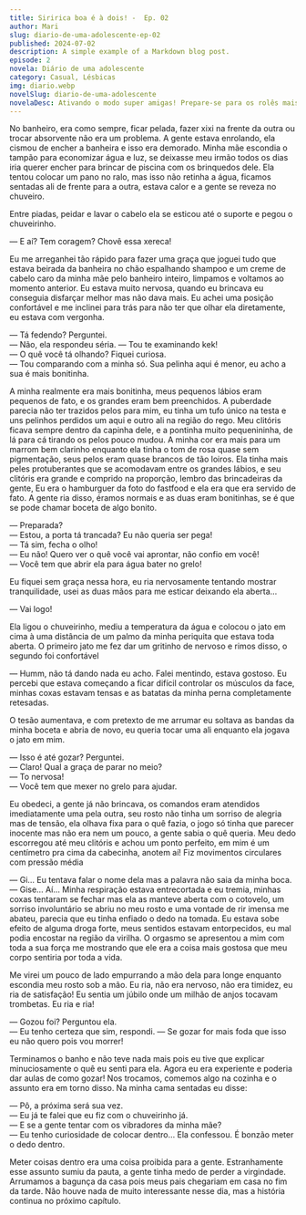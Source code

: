 ```yaml
---
title: Siririca boa é à dois! -  Ep. 02
author: Mari
slug: diario-de-uma-adolescente-ep-02
published: 2024-07-02
description: A simple example of a Markdown blog post.
episode: 2
novela: Diário de uma adolescente
category: Casual, Lésbicas
img: diario.webp
novelSlug: diario-de-uma-adolescente
novelaDesc: Ativando o modo super amigas! Prepare-se para os rolês mais insanos que duas garotas podem aprontar, como se fosse a coisa mais normal do mundo!
---
```


No banheiro, era como sempre, ficar pelada, fazer xixi na frente da outra ou trocar absorvente não era um problema. A gente estava enrolando, ela cismou de encher a banheira e isso era demorado. Minha mãe escondia o tampão para economizar água e luz, se deixasse meu irmão todos os dias iria querer encher para brincar de piscina com os brinquedos dele. Ela tentou colocar um pano no ralo, mas isso não retinha a água, ficamos sentadas ali de frente para a outra, estava calor e a gente se reveza no chuveiro.

Entre piadas, peidar e lavar o cabelo ela se esticou até o suporte e pegou o chuveirinho.

— E aí? Tem coragem? Chovê essa xereca!

Eu me arreganhei tão rápido para fazer uma graça que joguei tudo que estava beirada da banheira no chão espalhando shampoo e um creme de cabelo caro da minha mãe pelo banheiro inteiro, limpamos e voltamos ao momento anterior. Eu estava muito nervosa, quando eu brincava eu conseguia disfarçar melhor mas não dava mais. Eu achei uma posição confortável e me inclinei para trás para não ter que olhar ela diretamente, eu estava com vergonha.

— Tá fedendo? Perguntei.  
— Não, ela respondeu séria. — Tou te examinando kek!  
— O quê você tá olhando? Fiquei curiosa.  
— Tou comparando com a minha só. Sua pelinha aqui é menor, eu acho a sua é mais bonitinha.

A minha realmente era mais bonitinha, meus pequenos lábios eram pequenos de fato, e os grandes eram bem preenchidos. A puberdade parecia não ter trazidos pelos para mim, eu tinha um tufo único na testa e uns pelinhos perdidos um aqui e outro ali na região do rego. Meu clitóris ficava sempre dentro da capinha dele, e a pontinha muito pequenininha, de lá para cá tirando os pelos pouco mudou. A minha cor era mais para um marrom bem clarinho enquanto ela tinha o tom de rosa quase sem pigmentação, seus pelos eram quase brancos de tão loiros. Ela tinha mais peles protuberantes que se acomodavam entre os grandes lábios, e seu clitóris era grande e comprido na proporção, lembro das brincadeiras da gente, Eu era o hamburguer da foto do fastfood e ela era que era servido de fato. A gente ria disso, éramos normais e as duas eram bonitinhas, se é que se pode chamar boceta de algo bonito.

— Preparada?  
— Estou, a porta tá trancada? Eu não queria ser pega!  
— Tá sim, fecha o olho!  
— Eu não! Quero ver o quê você vai aprontar, não confio em você!  
— Você tem que abrir ela para água bater no grelo!

Eu fiquei sem graça nessa hora, eu ria nervosamente tentando mostrar tranquilidade, usei as duas mãos para me esticar deixando ela aberta…

— Vai logo!

Ela ligou o chuveirinho, mediu a temperatura da água e colocou o jato em cima à uma distância de um palmo da minha periquita que estava toda aberta. O primeiro jato me fez dar um gritinho de nervoso e rimos disso, o segundo foi confortável

— Humm, não tá dando nada eu acho. Falei mentindo, estava gostoso. Eu percebi que estava começando a ficar difícil controlar os músculos da face, minhas coxas estavam tensas e as batatas da minha perna completamente retesadas.

O tesão aumentava, e com pretexto de me arrumar eu soltava as bandas da minha boceta e abria de novo, eu queria tocar uma ali enquanto ela jogava o jato em mim.

— Isso é até gozar? Perguntei.  
— Claro! Qual a graça de parar no meio?  
— To nervosa!  
— Você tem que mexer no grelo para ajudar.

Eu obedeci, a gente já não brincava, os comandos eram atendidos imediatamente uma pela outra, seu rosto não tinha um sorriso de alegria mas de tensão, ela olhava fixa para o quê fazia, o jogo só tinha que parecer inocente mas não era nem um pouco, a gente sabia o quê queria. Meu dedo escorregou até meu clitóris e achou um ponto perfeito, em mim é um centímetro pra cima da cabecinha, anotem aí! Fiz movimentos circulares com pressão média

— Gi… Eu tentava falar o nome dela mas a palavra não saia da minha boca. — Gise… Aí… Minha respiração estava entrecortada e eu tremia, minhas coxas tentaram se fechar mas ela as manteve aberta com o cotovelo, um sorriso involuntário se abriu no meu rosto e uma vontade de rir imensa me abateu, parecia que eu tinha enfiado o dedo na tomada. Eu estava sobe efeito de alguma droga forte, meus sentidos estavam entorpecidos, eu mal podia encostar na região da virilha. O orgasmo se apresentou a mim com toda a sua força me mostrando que ele era a coisa mais gostosa que meu corpo sentiria por toda a vida.

Me virei um pouco de lado empurrando a mão dela para longe enquanto escondia meu rosto sob a mão. Eu ria, não era nervoso, não era timidez, eu ria de satisfação! Eu sentia um júbilo onde um milhão de anjos tocavam trombetas. Eu ria e ria!

— Gozou foi? Perguntou ela.  
— Eu tenho certeza que sim, respondi. — Se gozar for mais foda que isso eu não quero pois vou morrer!

Terminamos o banho e não teve nada mais pois eu tive que explicar minuciosamente o quê eu senti para ela. Agora eu era experiente e poderia dar aulas de como gozar! Nos trocamos, comemos algo na cozinha e o assunto era em torno disso. Na minha cama sentadas eu disse:

— Pô, a próxima será sua vez.  
— Eu já te falei que eu fiz com o chuveirinho já.  
— E se a gente tentar com os vibradores da minha mãe?  
— Eu tenho curiosidade de colocar dentro… Ela confessou. É bonzão meter o dedo dentro.

Meter coisas dentro era uma coisa proibida para a gente. Estranhamente esse assunto sumiu da pauta, a gente tinha medo de perder a virgindade. Arrumamos a bagunça da casa pois meus pais chegariam em casa no fim da tarde. Não houve nada de muito interessante nesse dia, mas a história continua no próximo capítulo.

